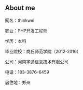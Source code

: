 ## About me

网名：thinkwei

职业：PHP开发工程师

学历：本科

毕业院校：商丘师范学院（2012-2016）

公司：河南宇通信息技术有限公司

电话：183-3876-6459

居住地：郑州







